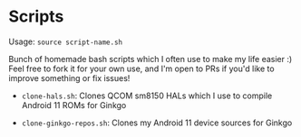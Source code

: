 Scripts
=========

Usage:
 `source script-name.sh`

Bunch of homemade bash scripts which I often use to make my life easier :)  
Feel free to fork it for your own use, and I'm open to PRs if you'd like to improve something or fix issues!


* `clone-hals.sh`: Clones QCOM sm8150 HALs which I use to compile Android 11 ROMs for Ginkgo

* `clone-ginkgo-repos.sh`: Clones my Android 11 device sources for Ginkgo
